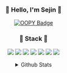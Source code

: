 <div align="center">
     <h3> 💙 Hello, I'm Sejin 💙 </h3>

<!-- [![Linkedin Badge](https://img.shields.io/badge/-LinkedIn-blue?style=flat-square&logo=Linkedin&logoColor=white&link=https://www.linkedin.com/in/threegenie/)](https://www.linkedin.com/in/threegenie/) -->
[![OOPY Badge](https://img.shields.io/badge/Resume-890596?style=flat-square&logo=Riseup&logoColor=white&link=https://chip-curio-011.notion.site/Sejin-0240eecbd5ee4d52859b974ee28d2367)](https://chip-curio-011.notion.site/Sejin-0240eecbd5ee4d52859b974ee28d2367)
     
  </div>

<div align="center">
  <h3> 💙 Stack 💙 </h3>
  
<img src="https://img.shields.io/badge/Python-2541B2?style=flat-square&logo=Python&logoColor=white"/></a>
<img src="https://img.shields.io/badge/Tensorflow-FF7600?style=flat-square&logo=Tensorflow&logoColor=white"/></a> 
<img src="https://img.shields.io/badge/HTML5-E34F26?style=flat-square&logo=HTML5&logoColor=white"/></a>
<img src="https://img.shields.io/badge/CSS3-1572B6?style=flat-square&logo=CSS3&logoColor=white"/></a> 
<img src="https://img.shields.io/badge/Django-66DE93?style=flat-square&logo=Django&logoColor=white"/></a>
<img src="https://img.shields.io/badge/PostgreSQL-FFD523?style=flat-square&logo=PostgreSQL&logoColor=white"/></a> 
<img src="https://img.shields.io/badge/C/C++-C490E4?style=flat-square&logo=c%2B%2B&logoColor=white"/></a> 

  
  </div>


<div align="center">
<details>
<summary>Github Stats</summary>
<div markdown="1">       

[![Sejin Kim's Github Stats](https://github-readme-stats.vercel.app/api?username=threegenie&show_icons=true&theme=dracula)](https://github.com/threeggenie/github-readme-stats)

</div>
</details>
  </div>
